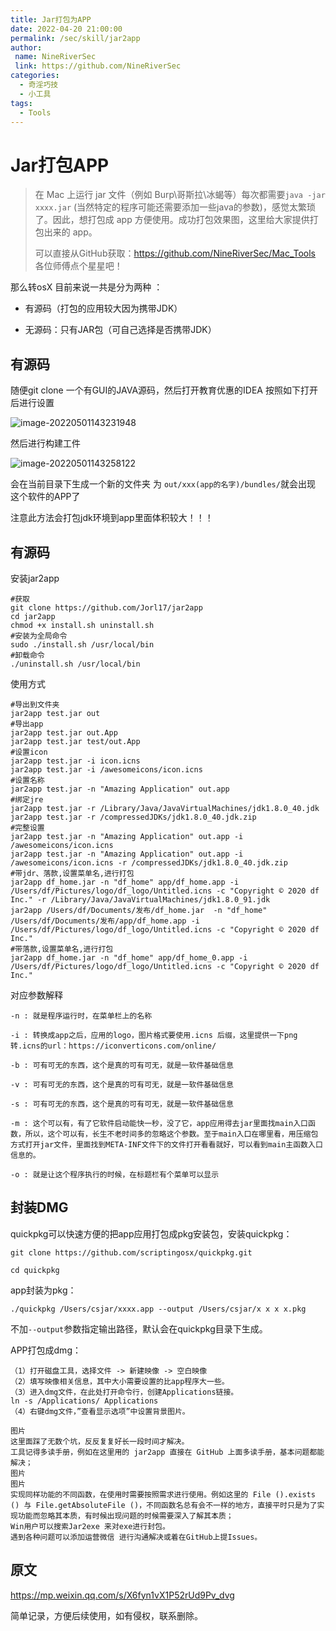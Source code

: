 ```yaml
---
title: Jar打包为APP
date: 2022-04-20 21:00:00
permalink: /sec/skill/jar2app
author:
 name: NineRiverSec
 link: https://github.com/NineRiverSec
categories:
  - 奇淫巧技
  - 小工具
tags:
  - Tools
---
```


# Jar打包APP

> 在 Mac 上运行 jar 文件（例如 Burp\哥斯拉\冰蝎等）每次都需要`java -jar xxxx.jar` (当然特定的程序可能还需要添加一些java的参数)，感觉太繁琐了。因此，想打包成 app 方便使用。成功打包效果图，这里给大家提供打包出来的 app。
>
> 可以直接从GitHub获取：https://github.com/NineRiverSec/Mac_Tools 各位师傅点个星星吧！

<!-- more -->

那么转osX 目前来说一共是分为两种 ：

- 有源码（打包的应用较大因为携带JDK）

- 无源码：只有JAR包（可自己选择是否携带JDK）

## 有源码

随便git clone 一个有GUI的JAVA源码，然后打开教育优惠的IDEA 按照如下打开后进行设置

![image-20220501143231948](https://wiki-1251603812.cos.ap-shanghai.myqcloud.com/images/image-20220501143231948.png)

然后进行构建工件

![image-20220501143258122](https://wiki-1251603812.cos.ap-shanghai.myqcloud.com/images/image-20220501143258122.png)

会在当前目录下生成一个新的文件夹 为 `out/xxx(app的名字)/bundles/`就会出现 这个软件的APP了

注意此方法会打包jdk环境到app里面体积较大！！！

## 有源码

安装jar2app

```shell
#获取
git clone https://github.com/Jorl17/jar2app
cd jar2app
chmod +x install.sh uninstall.sh
#安装为全局命令
sudo ./install.sh /usr/local/bin
#卸载命令
./uninstall.sh /usr/local/bin
```

使用方式

```shell
#导出到文件夹
jar2app test.jar out
#导出app
jar2app test.jar out.App
jar2app test.jar test/out.App
#设置icon
jar2app test.jar -i icon.icns
jar2app test.jar -i /awesomeicons/icon.icns
#设置名称
jar2app test.jar -n "Amazing Application" out.app
#绑定jre
jar2app test.jar -r /Library/Java/JavaVirtualMachines/jdk1.8.0_40.jdk
jar2app test.jar -r /compressedJDKs/jdk1.8.0_40.jdk.zip   
#完整设置
jar2app test.jar -n "Amazing Application" out.app -i /awesomeicons/icon.icns 
jar2app test.jar -n "Amazing Application" out.app -i /awesomeicons/icon.icns -r /compressedJDKs/jdk1.8.0_40.jdk.zip  
#带jdr、落款,设置菜单名,进行打包
jar2app df_home.jar -n "df_home" app/df_home.app -i /Users/df/Pictures/logo/df_logo/Untitled.icns -c "Copyright © 2020 df Inc." -r /Library/Java/JavaVirtualMachines/jdk1.8.0_91.jdk
jar2app /Users/df/Documents/发布/df_home.jar  -n "df_home" /Users/df/Documents/发布/app/df_home.app -i /Users/df/Pictures/logo/df_logo/Untitled.icns -c "Copyright © 2020 df Inc."
#带落款,设置菜单名,进行打包
jar2app df_home.jar -n "df_home" app/df_home_0.app -i /Users/df/Pictures/logo/df_logo/Untitled.icns -c "Copyright © 2020 df Inc."
```

对应参数解释

```text
-n : 就是程序运行时，在菜单栏上的名称

-i : 转换成app之后，应用的logo，图片格式要使用.icns 后缀，这里提供一下png转.icns的url：https://iconverticons.com/online/

-b : 可有可无的东西，这个是真的可有可无，就是一软件基础信息

-v : 可有可无的东西，这个是真的可有可无，就是一软件基础信息

-s : 可有可无的东西，这个是真的可有可无，就是一软件基础信息

-m : 这个可以有，有了它软件启动能快一秒，没了它，app应用得去jar里面找main入口函数，所以，这个可以有，长生不老时间多的忽略这个参数。至于main入口在哪里看，用压缩包方式打开jar文件，里面找到META-INF文件下的文件打开看看就好，可以看到main主函数入口信息的。

-o : 就是让这个程序执行的时候，在标题栏有个菜单可以显示
```



## 封装DMG

quickpkg可以快速方便的把app应用打包成pkg安装包，安装quickpkg：

```shell
git clone https://github.com/scriptingosx/quickpkg.git

cd quickpkg
```

app封装为pkg：

```shell
./quickpkg /Users/csjar/xxxx.app --output /Users/csjar/x x x x.pkg
```

不加`--output`参数指定输出路径，默认会在quickpkg目录下生成。



APP打包成dmg：

```shell
（1）打开磁盘工具，选择文件 -> 新建映像 -> 空白映像
（2）填写映像相关信息，其中大小需要设置的比app程序大一些。
（3）进入dmg文件，在此处打开命令行，创建Applications链接。
ln -s /Applications/ Applications
（4）右键dmg文件，”查看显示选项”中设置背景图片。
```

```text
图片
这里面踩了无数个坑，反反复复好长一段时间才解决。
工具记得多读手册，例如在这里用的 jar2app 直接在 GitHub 上面多读手册，基本问题都能解决；
图片
图片
实现同样功能的不同函数，在使用时需要按照需求进行使用。例如这里的 File ().exists () 与 File.getAbsoluteFile ()，不同函数名总有会不一样的地方，直接平时只是为了实现功能而忽略其本质，有时候出现问题的时候需要深入了解其本质；
Win用户可以搜索Jar2exe 来对exe进行封包。
遇到各种问题可以添加运营微信 进行沟通解决或着在GitHub上提Issues。
```



## 原文

https://mp.weixin.qq.com/s/X6fyn1vX1P52rUd9Pv_dvg

简单记录，方便后续使用，如有侵权，联系删除。